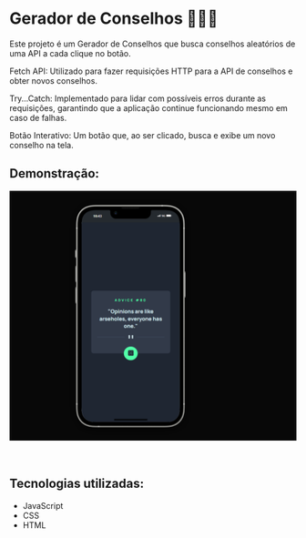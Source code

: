 # Gerador de Conselhos 🎲👨‍💻

Este projeto é um Gerador de Conselhos que busca conselhos aleatórios de uma API a cada clique no botão.

Fetch API: Utilizado para fazer requisições HTTP para a API de conselhos e obter novos conselhos.

Try...Catch: Implementado para lidar com possíveis erros durante as requisições, garantindo que a aplicação continue funcionando mesmo em caso de falhas.

Botão Interativo: Um botão que, ao ser clicado, busca e exibe um novo conselho na tela.

## Demonstração:

<img src="./src/readme-file/preview-mobile.png"
alt="preview mobile">

<br>

## Tecnologias utilizadas:
- JavaScript
- CSS
- HTML

